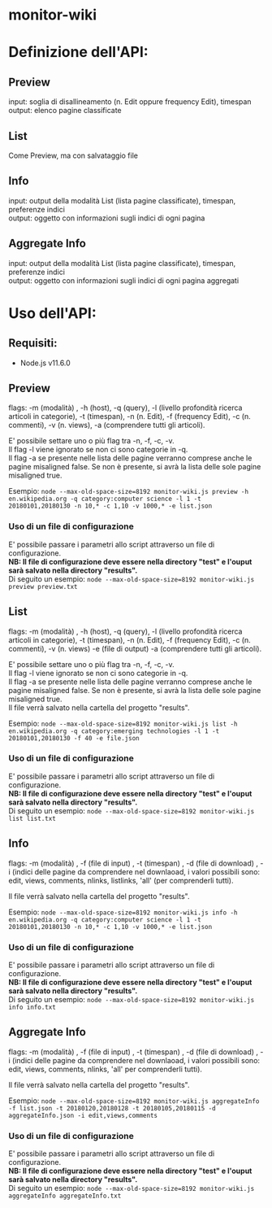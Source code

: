 # monitor-wiki

# Definizione dell'API:

## Preview
input: soglia di disallineamento (n. Edit oppure frequency Edit), timespan</br>
output: elenco pagine classificate

## List
Come Preview, ma con salvataggio file

## Info
input: output della modalità List (lista pagine classificate), timespan, preferenze indici</br>
output: oggetto con informazioni sugli indici di ogni pagina 


## Aggregate Info
input: output della modalità List (lista pagine classificate), timespan, preferenze indici</br>
output: oggetto con informazioni sugli indici di ogni pagina aggregati


# Uso dell'API:

## Requisiti:
<ul><li>Node.js v11.6.0</li></ul>

## Preview
flags: -m (modalità) , -h (host), -q (query), -l (livello profondità ricerca articoli in categorie), -t (timespan), -n (n. Edit), -f (frequency Edit), -c (n. commenti), -v (n. views),  -a (comprendere tutti gli articoli). 

E' possibile settare uno o più flag tra -n, -f, -c, -v. </br>
Il flag -l viene ignorato se non ci sono categorie in -q.</br>
Il flag -a se presente nelle lista delle pagine verranno comprese anche le pagine misaligned false. Se non è presente, si avrà la lista delle sole pagine misaligned true.
</br>

Esempio: `node --max-old-space-size=8192 monitor-wiki.js preview -h en.wikipedia.org -q category:computer science -l 1 -t 20180101,20180130 -n 10,* -c 1,10 -v 1000,* -e list.json`</br>

### Uso di un file di configurazione

E' possibile passare i parametri allo script attraverso un file di configurazione.
</br>
<b>NB: Il file di configurazione deve essere nella directory "test" e l'ouput sarà salvato nella directory "results".</b> 
</br>
Di seguito un esempio:
`node --max-old-space-size=8192 monitor-wiki.js preview preview.txt`

## List
flags: -m (modalità) , -h (host), -q (query), -l (livello profondità ricerca articoli in categorie), -t (timespan), -n (n. Edit), -f (frequency Edit), -c (n. commenti), -v (n. views) -e (file di output) -a (comprendere tutti gli articoli). 

E' possibile settare uno o più flag tra -n, -f, -c, -v. </br>
Il flag -l viene ignorato se non ci sono categorie in -q.</br>
Il flag -a se presente nelle lista delle pagine verranno comprese anche le pagine misaligned false. Se non è presente, si avrà la lista delle sole pagine misaligned true.</br>
Il file verrà salvato nella cartella del progetto "results".
</br>

Esempio: `node --max-old-space-size=8192 monitor-wiki.js list -h en.wikipedia.org -q category:emerging technologies -l 1 -t 20180101,20180130 -f 40 -e file.json`</br>


### Uso di un file di configurazione

E' possibile passare i parametri allo script attraverso un file di configurazione.
</br>
<b>NB: Il file di configurazione deve essere nella directory "test" e l'ouput sarà salvato nella directory "results".</b> 
</br>
Di seguito un esempio:
`node --max-old-space-size=8192 monitor-wiki.js list list.txt`

## Info
flags: -m (modalità) , -f (file di input) , -t (timespan) , -d (file di download) , -i (indici delle pagine da comprendere nel downlaoad, i valori possibili sono: edit, views, comments, nlinks, listlinks, 'all' (per comprenderli tutti).</br>

Il file verrà salvato nella cartella del progetto "results".

Esempio: `node --max-old-space-size=8192 monitor-wiki.js info -h en.wikipedia.org -q category:computer science -l 1 -t 20180101,20180130 -n 10,* -c 1,10 -v 1000,* -e list.json`</br>


### Uso di un file di configurazione

E' possibile passare i parametri allo script attraverso un file di configurazione.
</br>
<b>NB: Il file di configurazione deve essere nella directory "test" e l'ouput sarà salvato nella directory "results".</b> 
</br>
Di seguito un esempio:
`node --max-old-space-size=8192 monitor-wiki.js info info.txt`


## Aggregate Info
flags: -m (modalità) , -f (file di input) , -t (timespan) , -d (file di download) , -i (indici delle pagine da comprendere nel downlaoad, i valori possibili sono: edit, views, comments, nlinks, 'all' per comprenderli tutti).</br>

Il file verrà salvato nella cartella del progetto "results".


Esempio: `node --max-old-space-size=8192 monitor-wiki.js aggregateInfo -f list.json -t 20180120,20180128 -t 20180105,20180115 -d aggregateInfo.json -i edit,views,comments`</br>


### Uso di un file di configurazione

E' possibile passare i parametri allo script attraverso un file di configurazione.
</br>
<b>NB: Il file di configurazione deve essere nella directory "test" e l'ouput sarà salvato nella directory "results".</b> 
</br>
Di seguito un esempio:
`node --max-old-space-size=8192 monitor-wiki.js aggregateInfo aggregateInfo.txt`
